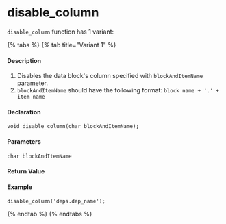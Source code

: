 # disable\_column

 `disable_column` function has 1 variant:

{% tabs %}
{% tab title="Variant 1" %}
#### Description <a id="description"></a>

1.  Disables the data block's column specified with `blockAndItemName` parameter.
2.  `blockAndItemName` should have the following format: `block name + '.' + item name`

#### Declaration <a id="declaration"></a>

```text
void disable_column(char blockAndItemName);
```

#### Parameters <a id="parameters"></a>

`char blockAndItemName`

#### Return Value <a id="return-value"></a>

#### Example <a id="example"></a>

```text
disable_column('deps.dep_name');
```
{% endtab %}
{% endtabs %}

